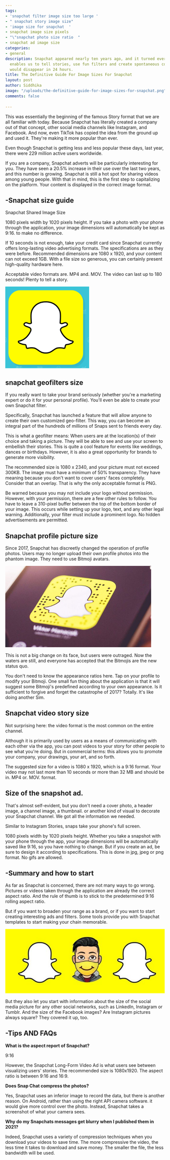 ```yaml
---
tags:
- 'snapchat filter image size too large '
- " snapchat story image size"
- 'image size for snapchat  '
- snapchat image size pixels
- "\"snapchat photo size ratio  "
- snapchat ad image size
categories:
- general
description: Snapchat appeared nearly ten years ago, and it turned everybody on. It
  enables us to tell stories, use fun filters and create spontaneous content that
  would disappear in 24 hours.
title: The Definitive Guide For Image Sizes For Snapchat
layout: post
author: Siddhika
image: "/uploads/the-definitive-guide-for-image-sizes-for-snapchat.png"
comments: false

---
```

This was essentially the beginning of the famous Story format that we are all familiar with today. Because Snapchat has literally created a company out of that concept, other social media channels like Instagram, and Facebook. And now, even TikTok has copied the idea from the ground up and used it. They're making it more popular than ever.

Even though Snapchat is getting less and less popular these days, last year, there were 229 million active users worldwide.

If you are a company, Snapchat adverts will be particularly interesting for you. They have seen a 20.5% increase in their use over the last two years, and this number is growing. Snapchat is still a hot spot for sharing videos among young people. With that in mind, this is the first step to capitalizing on the platform. Your content is displayed in the correct image format.

## **-Snapchat size guide**

Snapchat Shared Image Size

1080 pixels width by 1020 pixels height. If you take a photo with your phone through the application, your image dimensions will automatically be kept as 9:16. to make no difference.

If 10 seconds is not enough, take your credit card since Snapchat currently offers long-lasting video advertising formats. The specifications are as they were before. Recommended dimensions are 1080 x 1920, and your content can not exceed 1GB. With a file size so generous, you can certainly present high-quality hardware here.

Acceptable video formats are. MP4 and. MOV. The video can last up to 180 seconds! Plenty to tell a story.

![Acceptable video formats are. MP4 and. MOV. The video can last up to 180 seconds! Plenty to tell a story.](/uploads/wff.PNG "snapchat geofilters size")

## **snapchat geofilters size**

If you really want to take your brand seriously (whether you're a marketing expert or do it for your personal profile). You'll even be able to create your own Snapchat filter.

Specifically, Snapchat has launched a feature that will allow anyone to create their own customized geo-filter. This way, you can become an integral part of the hundreds of millions of Snaps sent to friends every day.

This is what a geofilter means: When users are at the location(s) of their choice and taking a picture. They will be able to see and use your screen to embellish their stories. This is quite a cool feature for events like weddings, dances or birthdays. However, it is also a great opportunity for brands to generate more visibility.

The recommended size is 1080 x 2340, and your picture must not exceed 300KB. The image must have a minimum of 50% transparency. They have meaning because you don't want to cover users' faces completely. Consider that an overlay. That is why the only acceptable format is PNG.

Be warned because you may not include your logo without permission. However, with your permission, there are a few other rules to follow. You have to leave a 310-pixel buffer between the top of the bottom border of your image. This occurs while setting up your logo, text, and any other legal warning. Additionally, your filter must include a prominent logo. No hidden advertisements are permitted.

## **Snapchat profile picture size**

Since 2017, Snapchat has discreetly changed the operation of profile photos. Users may no longer upload their own profile photos into the phantom image. They need to use Bitmoji avatars.

![Snapchat has discreetly changed the operation of profile photos. Users may no longer upload their own profile photos into the phantom image. They need to use Bitmoji avatars.](/uploads/wdsd.PNG "Snapchat profile picture size")

This is not a big change on its face, but users were outraged. Now the waters are still, and everyone has accepted that the Bitmojis are the new status quo.

You don't need to know the appearance ratios here. Tap on your profile to modify your Bitmoji. One small fun thing about the application is that it will suggest some Bitmoji's predefined according to your own appearance. Is it sufficient to forgive and forget the catastrophe of 2017? Totally. It's like doing another Sim.

## **Snapchat video story size**

Not surprising here: the video format is the most common on the entire channel.

Although it is primarily used by users as a means of communicating with each other via the app, you can post videos to your story for other people to see what you're doing. But in commercial terms: this allows you to promote your company, your drawings, your art, and so forth.

The suggested size for a video is 1080 x 1920, which is a 9:16 format. Your video may not last more than 10 seconds or more than 32 MB and should be in. MP4 or. MOV. format.

## **Size of the snapshot ad.**

That's almost self-evident, but you don't need a cover photo, a header image, a channel image, a thumbnail. or another kind of visual to decorate your Snapchat channel. We got all the information we needed.

Similar to Instagram Stories, snaps take your phone's full screen.

1080 pixels width by 1020 pixels height. Whether you take a snapshot with your phone through the app, your image dimensions will be automatically saved like 9:16, so you have nothing to change. But if you create an ad, be sure to design it according to specifications. This is done in jpg, jpeg or png format. No gifs are allowed.

## **-Summary and how to start**

As far as Snapchat is concerned, there are not many ways to go wrong. Pictures or videos taken through the application are already the correct aspect ratio. And the rule of thumb is to stick to the predetermined 9:16 rolling aspect ratio.

But if you want to broaden your range as a brand, or if you want to start creating interesting ads and filters. Some tools provide you with Snapchat templates to start making your chain memorable.

![ Some tools provide you with Snapchat templates to start making your chain memorable.](/uploads/fdf.PNG "Snapchat")

But they also let you start with information about the size of the social media picture for any other social networks, such as LinkedIn, Instagram or Tumblr. And the size of the Facebook images? Are Instagram pictures always square? They covered it up, too.

## -Tips AND FAQs

**What is the aspect report of Snapchat?**

9:16

However, the Snapchat Long-Form Video Ad is what users see between visualizing users' stories. The recommended size is 1080x1920. The aspect ratio is between 9:16 and 16:9.

**Does Snap Chat compress the photos?**

Yes, Snapchat uses an inferior image to record the data, but there is another reason. On Android, rather than using the right API camera software. it would give more control over the photo. Instead, Snapchat takes a screenshot of what your camera sees.

**Why do my Snapchats messages get blurry when I published them in 2021?**

Indeed, Snapchat uses a variety of compression techniques when you download your videos to save time. The more compressive the video, the less time it takes to download and save money. The smaller the file, the less bandwidth will be used.